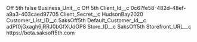 <?xml version="1.0" encoding="UTF-8"?>
<CustomMetadata xmlns="http://soap.sforce.com/2006/04/metadata" xmlns:xsi="http://www.w3.org/2001/XMLSchema-instance" xmlns:xsd="http://www.w3.org/2001/XMLSchema">
    <label>Off 5th</label>
    <protected>false</protected>
    <values>
        <field>Business_Unit__c</field>
        <value xsi:type="xsd:string">Off 5th</value>
    </values>
    <values>
        <field>Client_Id__c</field>
        <value xsi:type="xsd:string">0c67fe58-482d-48ef-a9a3-403caed97705</value>
    </values>
    <values>
        <field>Client_Secret__c</field>
        <value xsi:type="xsd:string">HudsonBay2020</value>
    </values>
    <values>
        <field>Customer_List_ID__c</field>
        <value xsi:type="xsd:string">SaksOff5th</value>
    </values>
    <values>
        <field>Default_Customer_Id__c</field>
        <value xsi:type="xsd:string">adPf0jGxagh6jRRJ0bGfXUdOP8</value>
    </values>
    <values>
        <field>Store_ID__c</field>
        <value xsi:type="xsd:string">SaksOff5th</value>
    </values>
    <values>
        <field>Storefront_URL__c</field>
        <value xsi:type="xsd:string">https://beta.saksoff5th.com</value>
    </values>
</CustomMetadata>
